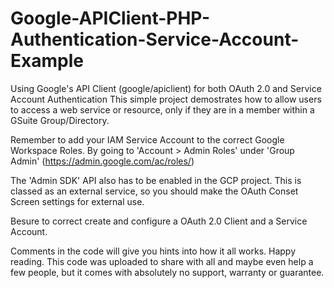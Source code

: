 # Google-APIClient-PHP-Authentication-Service-Account-Example
Using Google's API Client (google/apiclient) for both OAuth 2.0 and Service Account Authentication
This simple project demostrates how to allow users to access a web service or resource, only if they are in a member within a GSuite Group/Directory.

Remember to add your IAM Service Account to the correct Google Workspace Roles.
By going to 'Account > Admin Roles' under 'Group Admin' (https://admin.google.com/ac/roles/)

The 'Admin SDK' API also has to be enabled in the GCP project.
This is classed as an external service, so you should make the OAuth Conset Screen settings for external use.

Besure to correct create and configure a OAuth 2.0 Client and a Service Account.

Comments in the code will give you hints into how it all works. Happy reading.
This code was uploaded to share with all and maybe even help a few people, but it comes with absolutely no support, warranty or guarantee.
